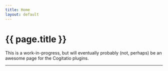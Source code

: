 ```yaml
---
title: Home
layout: default
---
```


# {{ page.title }}

This is a work-in-progress, but will eventually probably (not, perhaps) be an awesome page for the Cogitatio plugins.

-----
